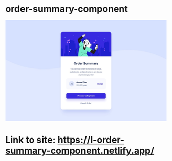 # order-summary-component

![](./design/desktop-design.jpg)

# Link to site: https://l-order-summary-component.netlify.app/
